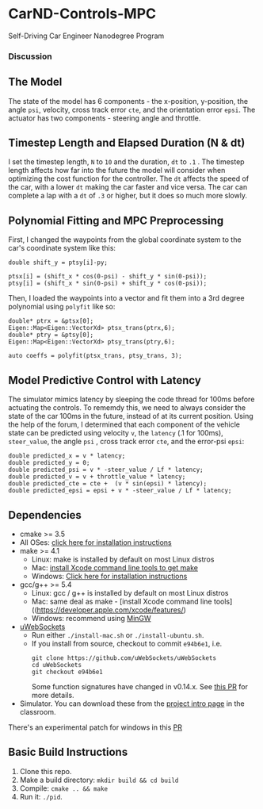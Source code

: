 # CarND-Controls-MPC
Self-Driving Car Engineer Nanodegree Program

### Discussion


## The Model

The state of the model has 6 components - the x-position, y-position, the angle `psi`, velocity, cross track error `cte`, and the orientation error `epsi`.
The actuator has two components - steering angle and throttle.

## Timestep Length and Elapsed Duration (N & dt)

I set the timestep length, `N` to `10` and the duration, `dt` to `.1` . The timestep length affects how far into the future the model will consider when optimizing the cost function for the controller.  The `dt` affects the speed of the car, with a lower `dt` making the car faster and vice versa.  The car can complete a lap with a `dt` of `.3` or higher, but it does so much more slowly.

## Polynomial Fitting and MPC Preprocessing

First, I changed the waypoints from the global coordinate system to the car's coordinate system like this:

```double shift_x = ptsx[i]-px;
double shift_y = ptsy[i]-py;

ptsx[i] = (shift_x * cos(0-psi) - shift_y * sin(0-psi));
ptsy[i] = (shift_x * sin(0-psi) + shift_y * cos(0-psi));
```

Then, I loaded the waypoints into a vector and fit them into a 3rd degree polynomial using `polyfit` like so:

```          
double* ptrx = &ptsx[0];
Eigen::Map<Eigen::VectorXd> ptsx_trans(ptrx,6);
double* ptry = &ptsy[0];
Eigen::Map<Eigen::VectorXd> ptsy_trans(ptry,6);          

auto coeffs = polyfit(ptsx_trans, ptsy_trans, 3);
```

## Model Predictive Control with Latency

The simulator mimics latency by sleeping the code thread for 100ms before actuating the controls.  To rememdy this, we need to always consider the state of the car 100ms in the future, instead of at its current position.  Using the help of the forum, I determined that each component of the vehicle state can be predicted using velocity `v`, the `latency` (.1 for 100ms), `steer_value`, the angle `psi` , cross track error `cte`, and the error-psi `epsi`:

```
double predicted_x = v * latency;
double predicted_y = 0;
double predicted_psi = v * -steer_value / Lf * latency;  
double predicted_v = v + throttle_value * latency;
double predicted_cte = cte +  (v * sin(epsi) * latency);
double predicted_epsi = epsi + v * -steer_value / Lf * latency;
```

## Dependencies

* cmake >= 3.5
 * All OSes: [click here for installation instructions](https://cmake.org/install/)
* make >= 4.1
  * Linux: make is installed by default on most Linux distros
  * Mac: [install Xcode command line tools to get make](https://developer.apple.com/xcode/features/)
  * Windows: [Click here for installation instructions](http://gnuwin32.sourceforge.net/packages/make.htm)
* gcc/g++ >= 5.4
  * Linux: gcc / g++ is installed by default on most Linux distros
  * Mac: same deal as make - [install Xcode command line tools]((https://developer.apple.com/xcode/features/)
  * Windows: recommend using [MinGW](http://www.mingw.org/)
* [uWebSockets](https://github.com/uWebSockets/uWebSockets)
  * Run either `./install-mac.sh` or `./install-ubuntu.sh`.
  * If you install from source, checkout to commit `e94b6e1`, i.e.
    ```
    git clone https://github.com/uWebSockets/uWebSockets 
    cd uWebSockets
    git checkout e94b6e1
    ```
    Some function signatures have changed in v0.14.x. See [this PR](https://github.com/udacity/CarND-MPC-Project/pull/3) for more details.
* Simulator. You can download these from the [project intro page](https://github.com/udacity/self-driving-car-sim/releases) in the classroom.

There's an experimental patch for windows in this [PR](https://github.com/udacity/CarND-PID-Control-Project/pull/3)

## Basic Build Instructions

1. Clone this repo.
2. Make a build directory: `mkdir build && cd build`
3. Compile: `cmake .. && make`
4. Run it: `./pid`. 